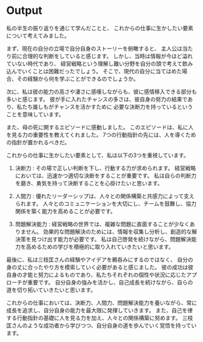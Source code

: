 # Output

私の半生の振り返りを通じて学んだことと、
これからの仕事に生かしたい要素について考えてみました。

まず、現在の自分の立場で自分自身のストーリーを俯瞰すると、
主人公は当たり前に合理的な判断をしていると感じます。
しかし、当時は情報が今ほど溢れていない時代であり、
経営戦略という理解し難い分野を自分の頭で考えて飲み込んでいくことは困難だったでしょう。
そこで、現代の自分に当てはめた場合、その経験から何を学ぶことができるのでしょうか。

次に、私は彼の能力の高さや凄さに感嘆しながらも、彼に感情移入できる部分も多いと感じます。
彼が手に入れたチャンスの多さは、彼自身の努力の結果であり、私たち誰しもがチャンスを活かすために
必要な決断力を持っているということを意味しています。

また、母の死に関するエピソードに感動しました。
このエピソードは、私に人を見る力の重要性を教えてくれました。
7つの行動指針の先には、人を導くための指針が置かれるべきだ。

これからの仕事に生かしたい要素として、私は以下の3つを重視しています。

1. 決断力 : その場で正しい判断を下し、行動する力が求められます。
経営戦略においては、迅速かつ適切な決断をすることが重要です。
私は自らの判断力を磨き、勇気を持って決断することを心掛けたいと思います。

2. 人間力 : 優れたリーダーシップは、人々との関係構築と共感力によって支えられます。
人々とのコミュニケーションを大切にし、チームを鼓舞し、協力関係を築く能力を高めることが必要です。

3. 問題解決能力 : 経営戦略の世界では、複雑な問題に直面することが少なくありません。
効果的な問題解決のためには、情報を収集し分析し、創造的な解決策を見つけ出す能力が必要です。
私は自己啓発を続けながら、問題解決能力を高めるための学びを積極的に取り入れていきたいと思います。

最後に、私は三枝匡さんの経験やアイデアを鵜呑みにするのではなく、
自分の身の丈に合ったやり方を模索していく必要があると感じました。
彼の成功は彼自身の才能と努力によるものであり、私たちそれぞれの個性や状況に応じたアプローチが重要です。
自分自身の強みを活かし、自己成長を続けながら、自らの道を切り拓いていきたいと思います。

これからの仕事においては、決断力、人間力、問題解決能力を養いながら、常に成長を追求し、自分自身の能力を最大限に発揮していきます。
また、自己を律する行動指針の基礎に人を見る力を加え、人々との関係構築に努めます。
三枝匡さんのような成功者から学びつつ、自分自身の道を歩んでいく覚悟を持っています。
